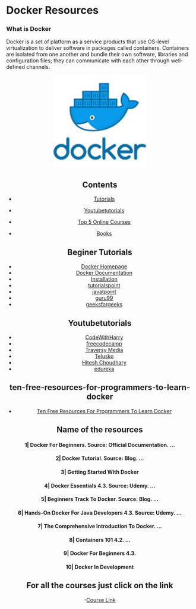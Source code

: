 # Docker Resources
### What is Docker
Docker is a set of platform as a service products that use OS-level virtualization to deliver software in packages called containers. Containers are isolated from one another and bundle their own software, libraries and configuration files; they can communicate with each other through well-defined channels. 

<div align="center">
	<code><img height="250" src="https://raw.githubusercontent.com/github/explore/80688e429a7d4ef2fca1e82350fe8e3517d3494d/topics/docker/docker.png"></code>
</div>
<div align="center">

## Contents

- [Tutorials](#beginer-tutorials)<br/> 

- [ Youtubetutorials](#beginer-tutorials)<br/> 

- [Top 5 Online Courses](#beginer-tutorials)<br/> 

- [Books](#beginer-tutorials)<br/> 

## Beginer Tutorials

- [Docker Homepage ](https://www.docker.com/)
- [Docker Documentation](https://docs.docker.com/)
- [Installation](https://docs.docker.com/get-docker/)
- [tutorialspoint](https://www.tutorialspoint.com/docker/index.htm)
- [javatpoint](https://www.javatpoint.com/docker-tutorial)
- [guru99](https://www.guru99.com/docker-tutorial.html)
- [geeksforgeeks](https://www.geeksforgeeks.org/introduction-to-docker/)

## Youtubetutorials
- [CodeWithHarry](https://www.youtube.com/watch?v=Gw2Jrid4SaQ&t=4649s)
- [freecodecamp](https://www.youtube.com/watch?v=fqMOX6JJhGo) 
- [Traversy Media](https://www.youtube.com/watch?v=Kyx2PsuwomE&t=3s)
- [Telusko](https://www.youtube.com/watch?v=u-YWtdbpEhQ)
- [Hitesh Choudhary](https://www.youtube.com/playlist?list=PLRAV69dS1uWTJLvDP4Veld5F05rJAmOcp)
- [edureka](https://www.youtube.com/watch?v=RSIstPUiEjY)

## ten-free-resources-for-programmers-to-learn-docker
- [Ten Free Resources For Programmers To Learn Docker](https://analyticsindiamag.com/ten-free-resources-for-programmers-to-learn-docker/)

## Name of the resources
#### 1| Docker For Beginners. Source: Official Documentation. ...

#### 2| Docker Tutorial. Source: Blog. ...

#### 3| Getting Started With Docker

#### 4| Docker Essentials 4.3. Source: Udemy. ...

#### 5| Beginners Track To Docker. Source: Blog. ...

#### 6| Hands-On Docker For Java Developers 4.3. Source: Udemy. ...

#### 7| The Comprehensive Introduction To Docker. ...

#### 8| Containers 101 4.2. ...

#### 9| Docker For Beginners 4.3.

#### 10| Docker In Development

## For all the courses just click on the link
-[Course Link](https://analyticsindiamag.com/ten-free-resources-for-programmers-to-learn-docker/)

